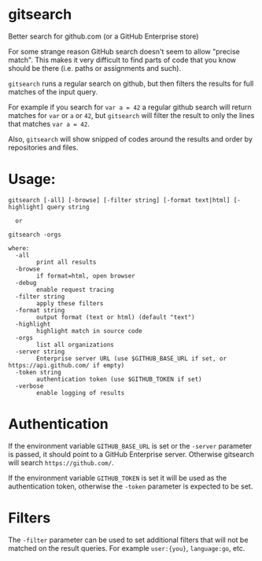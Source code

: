# gitsearch
Better search for github.com (or a GitHub Enterprise store)

For some strange reason GitHub search doesn't seem to allow "precise match". This makes it very difficult to find
parts of code that you know should be there (i.e. paths or assignments and such).

`gitsearch` runs a regular search on github, but then filters the results for full matches of the input query.

For example if you search for `var a = 42` a regular github search will return matches for `var` or `a` or `42`,
but `gitsearch` will filter the result to only the lines that matches `var a = 42`.

Also, `gitsearch` will show snipped of codes around the results and order by repositories and files.

# Usage:

```
gitsearch [-all] [-browse] [-filter string] [-format text|html] [-highlight] query string

  or 

gitsearch -orgs

where:
  -all
    	print all results
  -browse
    	if format=html, open browser
  -debug
    	enable request tracing
  -filter string
    	apply these filters
  -format string
    	output format (text or html) (default "text")
  -highlight
    	highlight match in source code
  -orgs
    	list all organizations
  -server string
    	Enterprise server URL (use $GITHUB_BASE_URL if set, or https://api.github.com/ if empty)
  -token string
    	authentication token (use $GITHUB_TOKEN if set)
  -verbose
    	enable logging of results
```

# Authentication

If the environment variable `GITHUB_BASE_URL` is set or the `-server` parameter is passed,
it should point to a GitHub Enterprise server. Otherwise gitsearch will search `https://github.com/`.

If the environment variable `GITHUB_TOKEN` is set it will be used as the authentication token, otherwise the `-token`
parameter is expected to be set.

# Filters

The `-filter` parameter can be used to set additional filters that will not be matched on the result queries.
For example `user:{you}`, `language:go`, etc.
